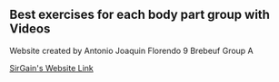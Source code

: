 ## Best exercises for each body part group with Videos
Website created by Antonio Joaquin Florendo 9 Brebeuf Group A





[SirGain's Website Link](https://641n.github.io/)

